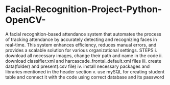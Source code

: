 # Facial-Recognition-Project-Python-OpenCV-
A facial recognition-based attendance system that automates the process of tracking attendance by accurately detecting and recognizing faces in real-time. This system enhances efficiency, reduces manual errors, and provides a scalable solution for various organizational settings.
STEPS
i. download all necessary images, change their path and name in the code
ii. download classifier.xml and harcascade_frontal_default.xml files 
iii. create data(folder) and present(.csv file)
iv. install necessary packages and libraries mentioned in the header section
v. use mySQL for creating student table and connect it with the code using correct database and its password
